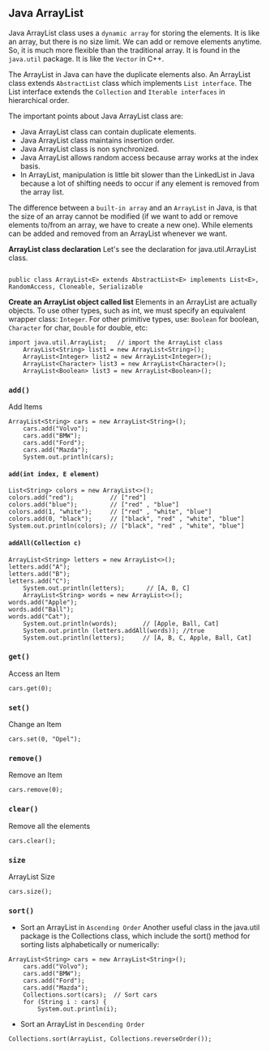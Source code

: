 ## Java ArrayList
Java ArrayList class uses a `dynamic array` for storing the elements. It is like an array, but there is no size limit. We can add or remove elements anytime. So, it is much more flexible than the traditional array. It is found in the `java.util` package. It is like the `Vector` in C++.

The ArrayList in Java can have the duplicate elements also. An ArrayList class extends `AbstractList` class which implements `List interface`. The List interface extends the `Collection` and `Iterable interfaces` in hierarchical order.

The important points about Java ArrayList class are:

- Java ArrayList class can contain duplicate elements.
- Java ArrayList class maintains insertion order.
- Java ArrayList class is non synchronized.
- Java ArrayList allows random access because array works at the index basis.
- In ArrayList, manipulation is little bit slower than the LinkedList in Java because a lot of shifting needs to occur if any element is removed from the array list.

The difference between a `built-in array` and an `ArrayList` in Java, is that the size of an array cannot be modified (if we want to add or remove elements to/from an array, we have to create a new one). While elements can be added and removed from an ArrayList whenever we want.

**ArrayList class declaration**
Let's see the declaration for java.util.ArrayList class.

```

public class ArrayList<E> extends AbstractList<E> implements List<E>, RandomAccess, Cloneable, Serializable
```

**Create an ArrayList object called list**
Elements in an ArrayList are actually objects. To use other types, such as int, we must specify an equivalent wrapper class: `Integer`. For other primitive types, use: `Boolean` for boolean, `Character` for char, `Double` for double, etc:
```
import java.util.ArrayList;   // import the ArrayList class
    ArrayList<String> list1 = new ArrayList<String>();
    ArrayList<Integer> list2 = new ArrayList<Integer>();
    ArrayList<Character> list3 = new ArrayList<Character>();
    ArrayList<Boolean> list3 = new ArrayList<Boolean>();
```

### `add()`
Add Items
```
ArrayList<String> cars = new ArrayList<String>();
    cars.add("Volvo");
    cars.add("BMW");
    cars.add("Ford");
    cars.add("Mazda");
    System.out.println(cars);
```
#### `add(int index, E element)`
```
List<String> colors = new ArrayList<>();  
colors.add("red");          // ["red"]  
colors.add("blue");         // ["red" , "blue"]  
colors.add(1, "white");     // ["red" , "white", "blue"]  
colors.add(0, "black");     // ["black", "red" , "white", "blue"]  
System.out.println(colors); // ["black", "red" , "white", "blue"]  
```

#### `addAll(Collection c)`
```
ArrayList<String> letters = new ArrayList<>();  
letters.add("A");  
letters.add("B");  
letters.add("C");  
    System.out.println(letters);      // [A, B, C]  
    ArrayList<String> words = new ArrayList<>();  
words.add("Apple");  
words.add("Ball");  
words.add("Cat");  
    System.out.println(words);       // [Apple, Ball, Cat]  
    System.out.println (letters.addAll(words)); //true  
    System.out.println(letters);     // [A, B, C, Apple, Ball, Cat]  
```


### `get()`
Access an Item
```
cars.get(0);
```

### `set()`
Change an Item
```
cars.set(0, "Opel");
```

### `remove()`
Remove an Item
```
cars.remove(0);
```

### `clear()`
Remove all the elements
```
cars.clear();
```

### `size`
ArrayList Size
```
cars.size();
```

### `sort()`

- Sort an ArrayList in `Ascending Order`
Another useful class in the java.util package is the Collections class, which include the sort() method for sorting lists alphabetically or numerically:
```
ArrayList<String> cars = new ArrayList<String>();
    cars.add("Volvo");
    cars.add("BMW");
    cars.add("Ford");
    cars.add("Mazda");
    Collections.sort(cars);  // Sort cars
    for (String i : cars) {
        System.out.println(i);
```

- Sort an ArrayList in `Descending Order`
```
Collections.sort(ArrayList, Collections.reverseOrder());
```